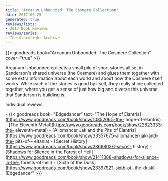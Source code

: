 ```yaml
---
title: "Arcanum Unbounded: The Cosmere Collection"
date: 2017-06-25
generated: true
reviews/lists:
- 2017 Book Reviews
reviews/series:
- The Stormlight Archive
---
```

{{< goodreads book="Arcanum Unbounded: The Cosmere Collection" cover="true" >}}

Arcanum Unbounded collects a small pile of short stories all set in Sanderson's shared universe (the Cosmere) and glues them together with some extra information about each world and about how the Cosmere itself works. While each of the stories is good by itself, they really shine collected together, where you get a sense of just how big and diverse this universe that Sanderson is building is.  

Individual reviews:  

<!--more-->

\- {{< goodreads book="Edgedancer" text="The Hope of Elantris](https://www.goodreads.com/book/show/10852065-the- hope-of-elantris)   \- [The Eleventh Metal](https://www.goodreads.com/book/show/22823333-the- eleventh-metal)   \- [Allomancer Jak and the Pits of Elantris](https://www.goodreads.com/book/show/33357675-allomancer-jak-and-the- pits-of-- eltania)   \- [Secret History](https://www.goodreads.com/book/show/28698036-secret- history)   \- [Shadows for Silence in the Forest of Hell](https://www.goodreads.com/book/show/21411388-shadows-for-silence-in-the- forests-of-hell)   \- [Sixth of the Dusk](https://www.goodreads.com/book/show/23397921-sixth-of- the-dusk)   \- [Edgedancer" >}}


